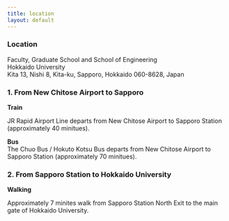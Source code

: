 ```yaml
---
title: location
layout: default
---
```

<!-- MAIN CONTENT -->
<div id="main_content_wrap" class="outer">
  <section id="main_content" class="inner">
    <h3 id="location">Location</h3>
<p>Faculty, Graduate School and School of Engineering<br>
Hokkaido University<br>
Kita 13, Nishi 8, Kita-ku, Sapporo, Hokkaido 060-8628, Japan</p>

<h3 id="location">1. From New Chitose Airport to Sapporo</h3> 
<strong>Train</strong><br>
<p>JR Rapid Airport Line departs from New Chitose Airport to Sapporo Station (approximately 40 minitues).</p>

<strong>Bus</strong><br>
The Chuo Bus / Hokuto Kotsu Bus departs from New Chitose Airport to Sapporo Station (approximately 70 minitues).<br>

<h3 id="location">2. From Sapporo Station to Hokkaido University</h3>
<strong>Walking</strong><br>
<p>Approximately 7 minites walk from Sapporo Station North Exit to the main gate of Hokkaido University.</p>
</div>




